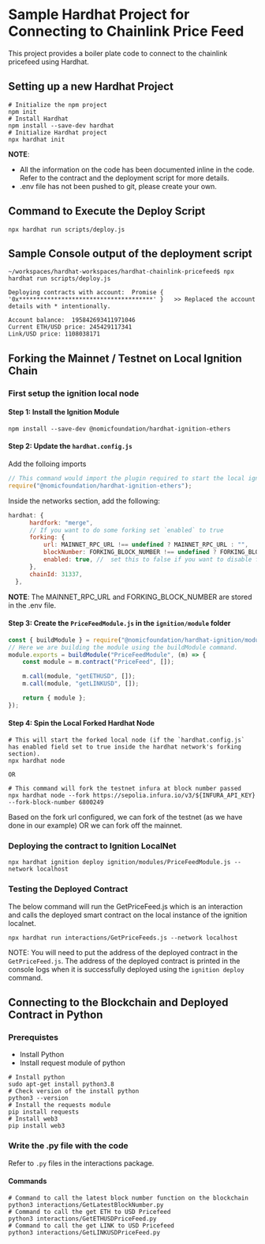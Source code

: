 # Sample Hardhat Project for Connecting to Chainlink Price Feed

This project provides a boiler plate code to connect to the chainlink pricefeed using Hardhat.

## Setting up a new Hardhat Project

```shell
# Initialize the npm project
npm init
# Install Hardhat
npm install --save-dev hardhat
# Initialize Hardhat project 
npx hardhat init
```

**NOTE**:

- All the information on the code has been documented inline in the code. Refer to the contract and the deployment script for more details.
- .env file has not been pushed to git, please create your own.

## Command to Execute the Deploy Script

```shell
npx hardhat run scripts/deploy.js 
```

## Sample Console output of the deployment script

```shell
~/workspaces/hardhat-workspaces/hardhat-chainlink-pricefeed$ npx hardhat run scripts/deploy.js 

Deploying contracts with account:  Promise { '0x**************************************' }   >> Replaced the account details with * intentionally.

Account balance:  195842693411971046
Current ETH/USD price: 245429117341
Link/USD price: 1108038171
```

## Forking the Mainnet / Testnet on Local Ignition Chain

### First setup the ignition local node

#### Step 1: Install the Ignition Module

```shell
npm install --save-dev @nomicfoundation/hardhat-ignition-ethers
```

#### Step 2: Update the `hardhat.config.js`

Add the folloing imports

```js
// This command would import the plugin required to start the local ignition chain.
require("@nomicfoundation/hardhat-ignition-ethers");
```

Inside the networks section, add the following:

```js
hardhat: {
      hardfork: "merge",
      // If you want to do some forking set `enabled` to true
      forking: {
          url: MAINNET_RPC_URL !== undefined ? MAINNET_RPC_URL : "",
          blockNumber: FORKING_BLOCK_NUMBER !== undefined ? FORKING_BLOCK_NUMBER : "",
          enabled: true, //  set this to false if you want to disable forking
      },
      chainId: 31337,
  },
  ```

**NOTE**: The MAINNET_RPC_URL and FORKING_BLOCK_NUMBER are stored in the .env file.

#### Step 3: Create the `PriceFeedModule.js` in the `ignition/module` folder

```js
const { buildModule } = require("@nomicfoundation/hardhat-ignition/modules");
// Here we are building the module using the buildModule command. 
module.exports = buildModule("PriceFeedModule", (m) => {
    const module = m.contract("PriceFeed", []);

    m.call(module, "getETHUSD", []);
    m.call(module, "getLINKUSD", []);

    return { module };
});
```

#### Step 4: Spin the Local Forked Hardhat Node

```shell
# This will start the forked local node (if the `hardhat.config.js` has enabled field set to true inside the hardhat network's forking section).
npx hardhat node

OR 

# This command will fork the testnet infura at block number passed
npx hardhat node --fork https://sepolia.infura.io/v3/${INFURA_API_KEY} --fork-block-number 6800249

```

Based on the fork url configured, we can fork of the testnet (as we have done in our example) OR we can fork off the mainnet.

### Deploying the contract to Ignition LocalNet

```shell
npx hardhat ignition deploy ignition/modules/PriceFeedModule.js --network localhost
```

### Testing the Deployed Contract

The below command will run the GetPriceFeed.js which is an interaction and calls the deployed smart contract on the local instance of the ignition localnet.

```shell
npx hardhat run interactions/GetPriceFeeds.js --network localhost
```

NOTE: You will need to put the address of the deployed contract in the `GetPriceFeed.js`. The address of the deployed contract is printed in the console logs when it is successfully deployed using the `ignition deploy` command.

## Connecting to the Blockchain and Deployed Contract in Python

### Prerequistes

- Install Python
- Install request module of python

```shell
# Install python
sudo apt-get install python3.8
# Check version of the install python
python3 --version
# Install the requests module
pip install requests
# Install web3
pip install web3
```

### Write the .py file with the code

Refer to `.py` files in the interactions package.

#### Commands

```shell
# Command to call the latest block number function on the blockchain
python3 interactions/GetLatestBlockNumber.py 
# Command to call the get ETH to USD Pricefeed
python3 interactions/GetETHUSDPriceFeed.py 
# Command to call the get LINK to USD Pricefeed
python3 interactions/GetLINKUSDPriceFeed.py 
```

